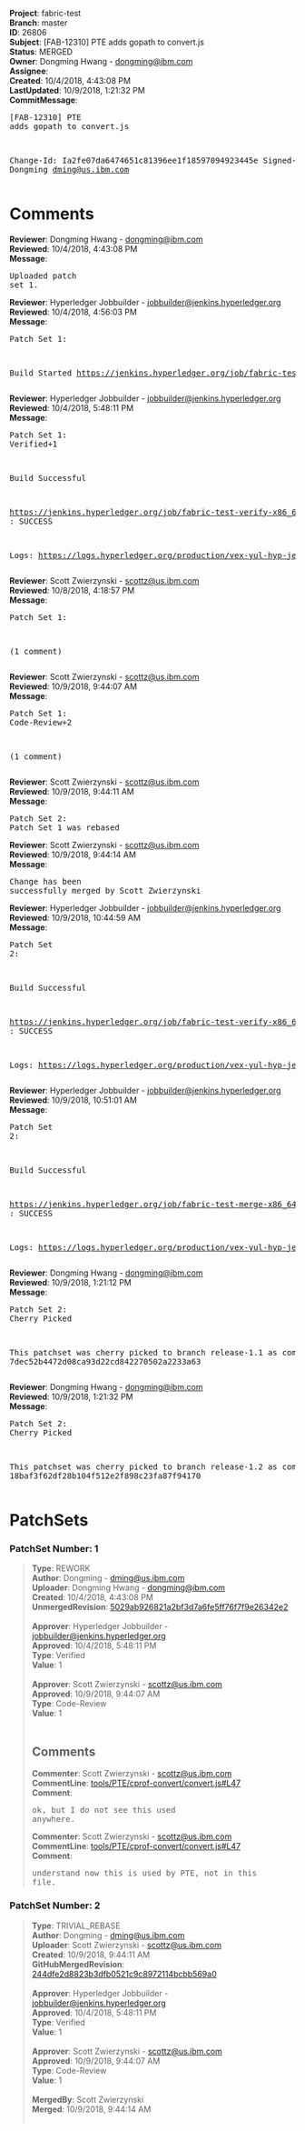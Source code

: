 <strong>Project</strong>: fabric-test<br><strong>Branch</strong>: master<br><strong>ID</strong>: 26806<br><strong>Subject</strong>: [FAB-12310] PTE adds gopath to convert.js<br><strong>Status</strong>: MERGED<br><strong>Owner</strong>: Dongming Hwang - dongming@ibm.com<br><strong>Assignee</strong>:<br><strong>Created</strong>: 10/4/2018, 4:43:08 PM<br><strong>LastUpdated</strong>: 10/9/2018, 1:21:32 PM<br><strong>CommitMessage</strong>:<br><pre>[FAB-12310] PTE adds gopath to convert.js

Change-Id: Ia2fe07da6474651c81396ee1f18597094923445e
Signed-off-by: Dongming <dming@us.ibm.com>
</pre><h1>Comments</h1><strong>Reviewer</strong>: Dongming Hwang - dongming@ibm.com<br><strong>Reviewed</strong>: 10/4/2018, 4:43:08 PM<br><strong>Message</strong>: <pre>Uploaded patch set 1.</pre><strong>Reviewer</strong>: Hyperledger Jobbuilder - jobbuilder@jenkins.hyperledger.org<br><strong>Reviewed</strong>: 10/4/2018, 4:56:03 PM<br><strong>Message</strong>: <pre>Patch Set 1:

Build Started https://jenkins.hyperledger.org/job/fabric-test-verify-x86_64/2025/</pre><strong>Reviewer</strong>: Hyperledger Jobbuilder - jobbuilder@jenkins.hyperledger.org<br><strong>Reviewed</strong>: 10/4/2018, 5:48:11 PM<br><strong>Message</strong>: <pre>Patch Set 1: Verified+1

Build Successful 

https://jenkins.hyperledger.org/job/fabric-test-verify-x86_64/2025/ : SUCCESS

Logs: https://logs.hyperledger.org/production/vex-yul-hyp-jenkins-3/fabric-test-verify-x86_64/2025</pre><strong>Reviewer</strong>: Scott Zwierzynski - scottz@us.ibm.com<br><strong>Reviewed</strong>: 10/8/2018, 4:18:57 PM<br><strong>Message</strong>: <pre>Patch Set 1:

(1 comment)</pre><strong>Reviewer</strong>: Scott Zwierzynski - scottz@us.ibm.com<br><strong>Reviewed</strong>: 10/9/2018, 9:44:07 AM<br><strong>Message</strong>: <pre>Patch Set 1: Code-Review+2

(1 comment)</pre><strong>Reviewer</strong>: Scott Zwierzynski - scottz@us.ibm.com<br><strong>Reviewed</strong>: 10/9/2018, 9:44:11 AM<br><strong>Message</strong>: <pre>Patch Set 2: Patch Set 1 was rebased</pre><strong>Reviewer</strong>: Scott Zwierzynski - scottz@us.ibm.com<br><strong>Reviewed</strong>: 10/9/2018, 9:44:14 AM<br><strong>Message</strong>: <pre>Change has been successfully merged by Scott Zwierzynski</pre><strong>Reviewer</strong>: Hyperledger Jobbuilder - jobbuilder@jenkins.hyperledger.org<br><strong>Reviewed</strong>: 10/9/2018, 10:44:59 AM<br><strong>Message</strong>: <pre>Patch Set 2:

Build Successful 

https://jenkins.hyperledger.org/job/fabric-test-verify-x86_64/2059/ : SUCCESS

Logs: https://logs.hyperledger.org/production/vex-yul-hyp-jenkins-3/fabric-test-verify-x86_64/2059</pre><strong>Reviewer</strong>: Hyperledger Jobbuilder - jobbuilder@jenkins.hyperledger.org<br><strong>Reviewed</strong>: 10/9/2018, 10:51:01 AM<br><strong>Message</strong>: <pre>Patch Set 2:

Build Successful 

https://jenkins.hyperledger.org/job/fabric-test-merge-x86_64/476/ : SUCCESS

Logs: https://logs.hyperledger.org/production/vex-yul-hyp-jenkins-3/fabric-test-merge-x86_64/476</pre><strong>Reviewer</strong>: Dongming Hwang - dongming@ibm.com<br><strong>Reviewed</strong>: 10/9/2018, 1:21:12 PM<br><strong>Message</strong>: <pre>Patch Set 2: Cherry Picked

This patchset was cherry picked to branch release-1.1 as commit 7dec52b4472d08ca93d22cd842270502a2233a63</pre><strong>Reviewer</strong>: Dongming Hwang - dongming@ibm.com<br><strong>Reviewed</strong>: 10/9/2018, 1:21:32 PM<br><strong>Message</strong>: <pre>Patch Set 2: Cherry Picked

This patchset was cherry picked to branch release-1.2 as commit 18baf3f62df28b104f512e2f898c23fa87f94170</pre><h1>PatchSets</h1><h3>PatchSet Number: 1</h3><blockquote><strong>Type</strong>: REWORK<br><strong>Author</strong>: Dongming - dming@us.ibm.com<br><strong>Uploader</strong>: Dongming Hwang - dongming@ibm.com<br><strong>Created</strong>: 10/4/2018, 4:43:08 PM<br><strong>UnmergedRevision</strong>: [5029ab926821a2bf3d7a6fe5ff76f7f9e26342e2](https://github.com/hyperledger-gerrit-archive/fabric-test/commit/5029ab926821a2bf3d7a6fe5ff76f7f9e26342e2)<br><br><strong>Approver</strong>: Hyperledger Jobbuilder - jobbuilder@jenkins.hyperledger.org<br><strong>Approved</strong>: 10/4/2018, 5:48:11 PM<br><strong>Type</strong>: Verified<br><strong>Value</strong>: 1<br><br><strong>Approver</strong>: Scott Zwierzynski - scottz@us.ibm.com<br><strong>Approved</strong>: 10/9/2018, 9:44:07 AM<br><strong>Type</strong>: Code-Review<br><strong>Value</strong>: 1<br><br><h2>Comments</h2><strong>Commenter</strong>: Scott Zwierzynski - scottz@us.ibm.com<br><strong>CommentLine</strong>: [tools/PTE/cprof-convert/convert.js#L47](https://github.com/hyperledger-gerrit-archive/fabric-test/blob/5029ab926821a2bf3d7a6fe5ff76f7f9e26342e2/tools/PTE/cprof-convert/convert.js#L47)<br><strong>Comment</strong>: <pre>ok, but I do not see this used anywhere.</pre><strong>Commenter</strong>: Scott Zwierzynski - scottz@us.ibm.com<br><strong>CommentLine</strong>: [tools/PTE/cprof-convert/convert.js#L47](https://github.com/hyperledger-gerrit-archive/fabric-test/blob/5029ab926821a2bf3d7a6fe5ff76f7f9e26342e2/tools/PTE/cprof-convert/convert.js#L47)<br><strong>Comment</strong>: <pre>understand now this is used by PTE, not in this file.</pre></blockquote><h3>PatchSet Number: 2</h3><blockquote><strong>Type</strong>: TRIVIAL_REBASE<br><strong>Author</strong>: Dongming - dming@us.ibm.com<br><strong>Uploader</strong>: Scott Zwierzynski - scottz@us.ibm.com<br><strong>Created</strong>: 10/9/2018, 9:44:11 AM<br><strong>GitHubMergedRevision</strong>: [244dfe2d8823b3dfb0521c9c8972114bcbb569a0](https://github.com/hyperledger-gerrit-archive/fabric-test/commit/244dfe2d8823b3dfb0521c9c8972114bcbb569a0)<br><br><strong>Approver</strong>: Hyperledger Jobbuilder - jobbuilder@jenkins.hyperledger.org<br><strong>Approved</strong>: 10/4/2018, 5:48:11 PM<br><strong>Type</strong>: Verified<br><strong>Value</strong>: 1<br><br><strong>Approver</strong>: Scott Zwierzynski - scottz@us.ibm.com<br><strong>Approved</strong>: 10/9/2018, 9:44:07 AM<br><strong>Type</strong>: Code-Review<br><strong>Value</strong>: 1<br><br><strong>MergedBy</strong>: Scott Zwierzynski<br><strong>Merged</strong>: 10/9/2018, 9:44:14 AM<br><br></blockquote>